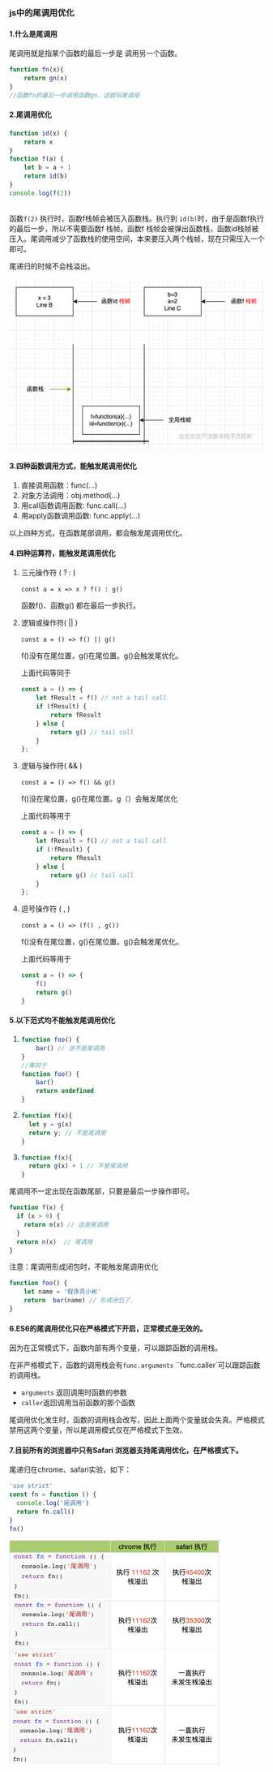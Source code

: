 ### js中的尾调用优化

#### 1.什么是尾调用

尾调用就是指某个函数的最后一步是 调用另一个函数。

```javascript
function fn(x){
	return gn(x)
}
//函数fn的最后一步调用函数gn，这就叫尾调用

```

#### 2.尾调用优化

```javascript
function id(x) {
    return x
}
function f(a) {
    let b = a + 1
    return id(b)
}
console.log(f(2))
	
```

函数`f(2)` 执行时，函数f栈帧会被压入函数栈。执行到 `id(b)`时，由于是函数f执行的最后一步，所以不需要函数f 栈帧。函数f 栈帧会被弹出函数栈，函数id栈帧被压入。尾调用减少了函数栈的使用空间，本来要压入两个栈帧，现在只需压入一个即可。

尾递归的时候不会栈溢出。



![image-20221014125941241](../../../image/image-20221014125941241.png)



#### 3.四种函数调用方式，能触发尾调用优化

1. 直接调用函数：func(...)
2. 对象方法调用：obj.method(...)
3. 用call函数调用函数:  func.call(...)
4. 用apply函数调用函数: func.apply(...)

以上四种方式，在函数尾部调用，都会触发尾调用优化。

#### 4.四种运算符，能触发尾调用优化

1. 三元操作符 ( ? : )

   `const a = x => x ? f() : g()`  

   函数f()、函数g() 都在最后一步执行。

2. 逻辑或操作符( || )

   `const a = () => f() || g()` 

   f()没有在尾位置，g()在尾位置。g()会触发尾优化。

   上面代码等同于

   ```js
   const a = () => {
       let fResult = f() // not a tail call
       if (fResult) {
           return fResult
       } else {
           return g() // tail call
       }
   };
   ```

3. 逻辑与操作符(  && )

   `const a = () => f() && g()`

   f()没在尾位置，g()在尾位置。g（）会触发尾优化

   上面代码等用于

   ```javascript
   const a = () => {
       let fResult = f() // not a tail call
       if (!fResult) {
           return fResult
       } else {
           return g() // tail call
       }
   };
   ```

4. 逗号操作符 ( , )

   `const a = () => (f() , g())`

   f()没有在尾位置，g()在尾位置。g()会触发尾优化。

   上面代码等用于

   ```javascript
   const a = () => {
       f()
       return g()
   }
   ```

#### 5.以下范式均不能触发尾调用优化

1. ```javascript
   function foo() {
       bar() // 这不是尾调用
   }
   //等同于
   function foo() {
       bar()
       return undefined
   }
   ```

2. ```javascript
   function f(x){  
     let y = g(x)
     return y; // 不是尾调用
   }
   ```

3. ```javascript
   function f(x){
     return g(x) + 1 // 不是尾调用	
   }		
   ```

尾调用不一定出现在函数尾部，只要是最后一步操作即可。

```javascript
function f(x) {
  if (x > 0) {
    return m(x) // 这是尾调用
  }
  return n(x)  // 尾调用
}
```

注意：尾调用形成闭包时，不能触发尾调用优化

```javascript
function foo() {
    let name = '程序员小彬'
    return  bar(name) // 形成闭包了，
}
```

#### 6.ES6的尾调用优化只在严格模式下开启，正常模式是无效的。

因为在正常模式下，函数内部有两个变量，可以跟踪函数的调用栈。

在非严格模式下，函数的调用栈会有`func.arguments` ``func.caller`可以跟踪函数的调用栈。

- `arguments` 返回调用时函数的参数
- `caller`返回调用当前函数的那个函数

尾调用优化发生时，函数的调用栈会改写，因此上面两个变量就会失真。严格模式禁用这两个变量，所以尾调用模式仅在严格模式下生效。

#### 7.目前所有的浏览器中只有Safari 浏览器支持尾调用优化，在严格模式下。

尾递归在chrome、safari实验，如下：

```javascript
'use strict'
const fn = function () {
  console.log('尾调用')
  return fn.call()
}
fn()
```

<img src="../../../image/image-20221014120228810.png" alt="image-20221014120228810" style="zoom:50%;" />







[1]: https://2ality.com/2015/06/tail-call-optimization.html	"Tail call optimization in ECMAScript 6"
[2]: https://stackoverflow.com/questions/37224520/are-functions-in-javascript-tail-call-optimized	"Are functions in JavaScript tail-call optimized?"
[3]: https://baike.baidu.com/item/%E5%B0%BE%E8%B0%83%E7%94%A8/22718028?fr=aladdin	" 尾调用"
[4]: https://www.ruanyifeng.com/blog/2015/04/tail-call.html	"尾调用优化"

